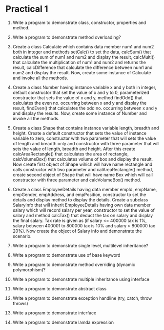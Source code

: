 # Practical 1

1. Write a program to demonstrate class, constructor, properties and method.

2. Write a program to demonstrate method overloading?

3. Create a class Calculate which contains data member num1 and num2 both in integer and methods setCalc() to set the data, calcSum() that calculate the sum of num1 and num2 and display the result, calcMulti() that calculate the multiplication of num1 and num2 and returns the result, calcDifference that calculate the difference between num1 and num2 and display the result. Now, create some instance of Calculate and invoke all the methods.

4. Create a class Number having instance variable x and y both in integer, default constructor that set the value of x and y to 0, parameterized constructor that sets the value of x and y, method findOdd() that calculates the even no. occurring between x and y and display the result, findEven() that calculates the odd no. occurring between x and y and display the results. Now, create some instance of Number and invoke all the methods.

5. Create a class Shape that contains instance variable length, breadth and height. Create a default constructor that sets the value of instance variable to zero, constructor with two parameter that will sets the value of length and breadth only and constructor with three parameter that will sets the value of length, breadth and height. After this create calcAreaRectangle() that calculates the area of rectangle, calcVolumeBox() that calculates volume of box and display the result. Now create first object of Shape wihich will have name rectangle and calls constructor with two parameter and calAreaRectangle() method, create second object of Shape that will have name Box which will call constructor with three parameter and calcVolumeBox() method.

6. Create a class EmployeeDetails having data member empId, empName, empGender, empAddress, and empPosition, constructor to set the details and display method to display the details. Create a subclass SalaryInfo that will inherit EmployeeDetails having own data member salary which will record salary per year, constructor to set the value of salary and method calcTax() that deduct the tax on salary and display the final salary. Tax rate is given as (if salary <= 400000 tax is 1%, salary between 400001 to 800000 tax is 10% and salary > 800000 tax 20%). Now create the object of Salary info and demonstrate the scenario.

7. Write a program to demonstrate single level, multilevel inheritance?

8. Write a program to demonstrate use of base keyword

9. Write a program to demonstrate method overriding (dynamic polymorphism)?

10. Write a program to demonstrate multiple inheritance using interface

11. Write a program to demonstrate abstract class

12. Write a program to demonstrate exception handline (try, catch, throw throws)

13. Write a program to demonstrate interface

14. Write a program to demonstrate lamda expression
